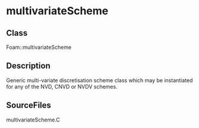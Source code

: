 # multivariateScheme 
## Class
Foam::multivariateScheme

## Description
Generic multi-variate discretisation scheme class which may be instantiated
for any of the NVD, CNVD or NVDV schemes.

## SourceFiles
multivariateScheme.C

